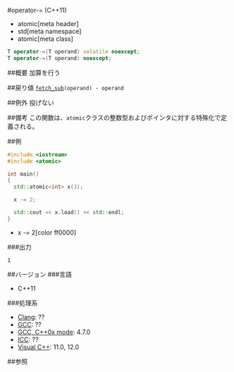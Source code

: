 #operator-= (C++11)
* atomic[meta header]
* std[meta namespace]
* atomic[meta class]

```cpp
T operator-=(T operand) volatile noexcept;
T operator-=(T operand) noexcept;
```

##概要
加算を行う


##戻り値
[`fetch_sub`](./fetch_sub.md)`(operand) - operand`


##例外
投げない


##備考
この関数は、`atomic`クラスの整数型およびポインタに対する特殊化で定義される。


##例
```cpp
#include <iostream>
#include <atomic>

int main()
{
  std::atomic<int> x(3);

  x -= 2;

  std::cout << x.load() << std::endl;
}
```
* x -= 2[color ff0000]

###出力
```
1
```


##バージョン
###言語
- C++11

###処理系
- [Clang](/implementation.md#clang): ??
- [GCC](/implementation.md#gcc): ??
- [GCC, C++0x mode](/implementation.md#gcc): 4.7.0
- [ICC](/implementation.md#icc): ??
- [Visual C++](/implementation.md#visual_cpp): 11.0, 12.0


##参照


